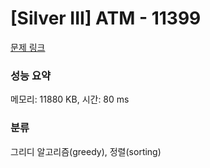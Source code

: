 # [Silver III] ATM - 11399 

[문제 링크](https://www.acmicpc.net/problem/11399) 

### 성능 요약

메모리: 11880 KB, 시간: 80 ms

### 분류

그리디 알고리즘(greedy), 정렬(sorting)

